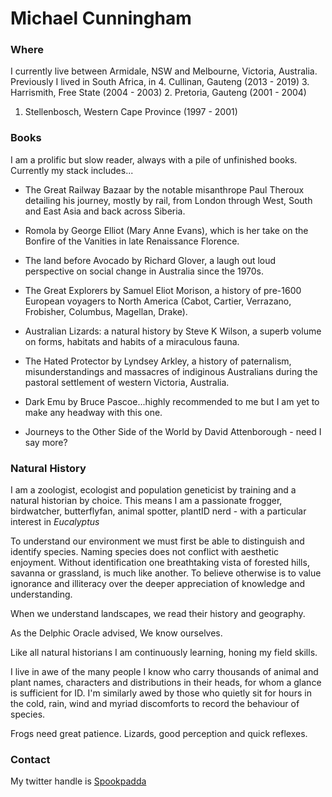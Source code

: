 # Michael Cunningham

### Where
I currently live between Armidale, NSW and Melbourne, Victoria, Australia.
Previously I lived in South Africa, in 
4. Cullinan, Gauteng (2013 - 2019)
3. Harrismith, Free State (2004 - 2003)
2. Pretoria, Gauteng (2001 - 2004)
1. Stellenbosch, Western Cape Province (1997 - 2001)

### Books
I am a prolific but slow reader, always with a pile of unfinished books.
Currently my stack includes...
- The Great Railway Bazaar by the notable misanthrope Paul Theroux detailing his journey, mostly by rail, from London through West, South and East Asia and back across Siberia.

- Romola by George Elliot (Mary Anne Evans), which is her take on the Bonfire of the Vanities in late Renaissance Florence.

- The land before Avocado by Richard Glover, a laugh out loud perspective on social change in Australia since the 1970s.

- The Great Explorers by Samuel Eliot Morison, a history of pre-1600 European voyagers to North America (Cabot, Cartier, Verrazano, Frobisher, Columbus, Magellan, Drake).

- Australian Lizards: a natural history by Steve K Wilson, a superb volume on forms, habitats and habits of a miraculous fauna.

- The Hated Protector by Lyndsey Arkley, a history of paternalism, misunderstandings and massacres of indiginous Australians during the pastoral settlement of western Victoria, Australia.

- Dark Emu by Bruce Pascoe...highly recommended to me but I am yet to make any headway with this one.

- Journeys to the Other Side of the World by David Attenborough - need I say more?


### Natural History
I am a zoologist, ecologist and population geneticist by training and a natural historian by choice.
This means I am a passionate frogger, birdwatcher, butterflyfan, animal spotter, plantID nerd - with a particular interest in *Eucalyptus* 

To understand our environment we must first be able to distinguish and identify species.
Naming species does not conflict with aesthetic enjoyment.
Without identification one breathtaking vista of forested hills, savanna or grassland, is much like another.
To believe otherwise is to value ignorance and illiteracy over the deeper appreciation of knowledge and understanding.

When we understand landscapes, we read their history and geography.

As the Delphic Oracle advised, We know ourselves.

Like all natural historians I am continuously learning, honing my field skills.

I live in awe of the many people I know who carry thousands of animal and plant names, characters and distributions in their heads, for whom a glance is sufficient for ID.
I'm similarly awed by those who quietly sit for hours in the cold, rain, wind and myriad discomforts to record the behaviour of species.

Frogs need great patience. Lizards, good perception and quick reflexes.

### Contact
My twitter handle is [Spookpadda](https://twitter.com/Spookpadda)
